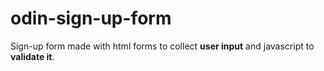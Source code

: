 # odin-sign-up-form

Sign-up form made with html forms to collect **user input** and javascript to **validate it**.